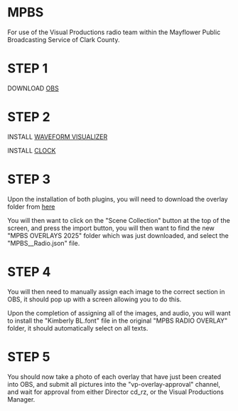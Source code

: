 # MPBS

For use of the Visual Productions radio team within the Mayflower Public Broadcasting Service of Clark County.

# STEP 1

DOWNLOAD [OBS](https://obsproject.com/download)

# STEP 2

INSTALL [WAVEFORM VISUALIZER](https://obsproject.com/forum/resources/waveform.1423/)

INSTALL [CLOCK](https://drive.google.com/file/d/1lZ3gMeumP_Ue7B-ySu__cmIiAmJM4lTV/view?usp=sharing)

# STEP 3

Upon the installation of both plugins, you will need to download the overlay folder from [here](https://drive.google.com/drive/folders/124eeJdvCOfDLNPzIBmEWOweSbCqT4CHC?usp=sharing)

You will then want to click on the "Scene Collection" button at the top of the screen, and press the import button, you will then want to find the new "MPBS OVERLAYS 2025" folder which was just downloaded, and select the "MPBS__Radio.json" file.

# STEP 4

You will then need to manually assign each image to the correct section in OBS, it should pop up with a screen allowing you to do this. 

Upon the completion of assigning all of the images, and audio, you will want to install the "Kimberly BL.font" file in the original "MPBS RADIO OVERLAY" folder, it should automatically select on all texts.

# STEP 5

You should now take a photo of each overlay that have just been created into OBS, and submit all pictures into the "vp-overlay-approval" channel, and wait for approval from either Director cd_rz, or the Visual Productions Manager.
